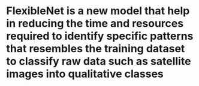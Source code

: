 # FlexibleNet is a new model that help in reducing the time and resources required to identify specific patterns that resembles the training dataset to classify raw data such as satellite images into qualitative classes
